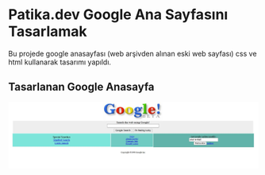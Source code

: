 # Patika.dev Google Ana Sayfasını Tasarlamak

Bu projede google anasayfası (web arşivden alınan eski web sayfası) css ve html kullanarak tasarımı yapıldı.

## Tasarlanan Google Anasayfa 

![Google Anasayfa](https://github.com/yigitsarioglu/patikadev/blob/main/frontend/css_egitim/odev2/images/old_google.jpg "Google Anasayfa")